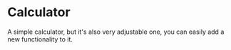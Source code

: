 # Calculator
A simple calculator, but it's also very adjustable one, you can easily add a new functionality to it.
